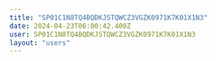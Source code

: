 ```yaml
---
title: "SP01C1N8TQ4BQDKJSTQWCZ3VGZK0971K7K01X1N3"
date: 2024-04-23T06:00:42.400Z
user: SP01C1N8TQ4BQDKJSTQWCZ3VGZK0971K7K01X1N3
layout: "users"
---
```

    
